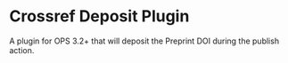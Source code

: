 # Crossref Deposit Plugin

A plugin for OPS 3.2+ that will deposit the Preprint DOI during the publish action.

